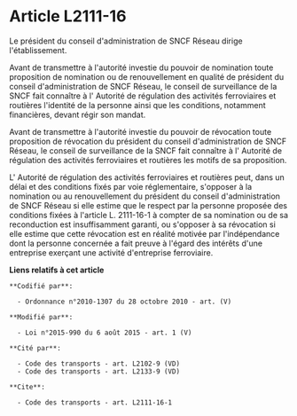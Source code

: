 # Article L2111-16

Le président du conseil d'administration de SNCF Réseau dirige l'établissement. 

Avant de transmettre à l'autorité investie du pouvoir de nomination toute proposition de nomination ou de renouvellement en
qualité de président du conseil d'administration de SNCF Réseau, le conseil de surveillance de la SNCF fait connaître à l'
Autorité de régulation des activités ferroviaires et routières  l'identité de la personne ainsi que les conditions, notamment
financières, devant régir son mandat. 

Avant de transmettre à l'autorité investie du pouvoir de révocation toute proposition de révocation du président du conseil
d'administration de SNCF Réseau, le conseil de surveillance de la SNCF fait connaître à l'     Autorité de régulation des
activités ferroviaires et routières  les motifs de sa proposition. 

L'     Autorité de régulation des activités ferroviaires et routières  peut, dans un délai et des conditions fixés par voie
réglementaire, s'opposer à la nomination ou au renouvellement du président du conseil d'administration de SNCF Réseau si elle
estime que le respect par la personne proposée des conditions fixées à l'article L. 2111-16-1 à compter de sa nomination ou
de sa reconduction est insuffisamment garanti, ou s'opposer à sa révocation si elle estime que cette révocation est en
réalité motivée par l'indépendance dont la personne concernée a fait preuve à l'égard des intérêts d'une entreprise exerçant
une activité d'entreprise ferroviaire.

**Liens relatifs à cet article**

	**Codifié par**:

	  - Ordonnance n°2010-1307 du 28 octobre 2010 - art. (V)

	**Modifié par**:

	  - Loi n°2015-990 du 6 août 2015 - art. 1 (V)

	**Cité par**:

	  - Code des transports - art. L2102-9 (VD)
	  - Code des transports - art. L2133-9 (VD)

	**Cite**:

	  - Code des transports - art. L2111-16-1
